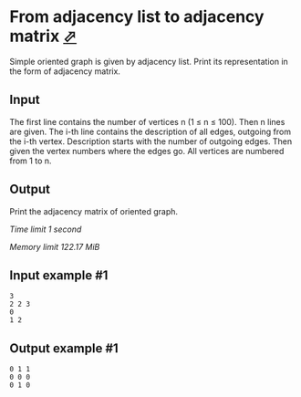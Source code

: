 # From adjacency list to adjacency matrix [⬀](https://www.e-olymp.com/en/problems/3982)

Simple oriented graph is given by adjacency list. Print its representation in the form of adjacency matrix.

## Input

The first line contains the number of vertices n (1 ≤ n ≤ 100). Then n lines are given. The i-th line contains the description of all edges, outgoing from the i-th vertex. Description starts with the number of outgoing edges. Then given the vertex numbers where the edges go. All vertices are numbered from 1 to n.

## Output

Print the adjacency matrix of oriented graph.

_Time limit 1 second_

_Memory limit 122.17 MiB_

## Input example #1
```
3
2 2 3
0
1 2
```

## Output example #1
```
0 1 1
0 0 0
0 1 0
```
